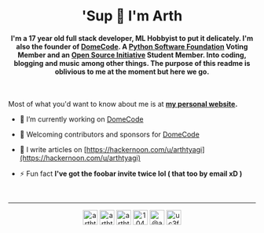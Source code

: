 <h1 align="center">'Sup 🍻 I'm Arth</h1>
<h4 align="center">I'm a 17 year old full stack developer, ML Hobbyist to put it delicately. I'm also the founder of <a href="https://domecode.com">DomeCode</a>. A <a href="https://www.python.org/psf/">Python Software Foundation</a> Voting Member and an <a href="https://opensource.org/">Open Source Initiative</a> Student Member. Into coding, blogging and music among other things.
The purpose of this readme is oblivious to me at the moment but here we go.</h4>
<br>

Most of what you'd want to know about me is at **[my personal website](https://arthtyagi.me/).**

- 🔭 I’m currently working on [DomeCode](https://domecode.com)

- 💂 Welcoming contributors and sponsors for [DomeCode](https://github.com/the-domecode)

- 📝 I write articles on [https://hackernoon.com/u/arthtyagi](https://hackernoon.com/u/arthtyagi)

- ⚡ Fun fact **I've got the foobar invite twice lol ( that too by email xD )**
<br>
<hr>
<p align="center">
<a href="https://dev.to/arthtyagi" target="blank"><img align="center" src="https://cdn.jsdelivr.net/npm/simple-icons@3.0.1/icons/dev-dot-to.svg" alt="arthtyagi" height="30" width="30" /></a>
<a href="https://twitter.com/arthtyagi" target="blank"><img align="center" src="https://cdn.jsdelivr.net/npm/simple-icons@3.0.1/icons/twitter.svg" alt="arthtyagi" height="30" width="30" /></a>
<a href="https://linkedin.com/in/arthtyagi" target="blank"><img align="center" src="https://cdn.jsdelivr.net/npm/simple-icons@3.0.1/icons/linkedin.svg" alt="arthtyagi" height="30" width="30" /></a>
<a href="https://stackoverflow.com/users/10451970/arth-tyagi" target="blank"><img align="center" src="https://cdn.jsdelivr.net/npm/simple-icons@3.0.1/icons/stackoverflow.svg" alt="10451970/arth-tyagi" height="30" width="30" /></a>
<a href="https://medium.com/@arthtyagi" target="blank"><img align="center" src="https://cdn.jsdelivr.net/npm/simple-icons@3.0.1/icons/medium.svg" alt="@arthtyagi" height="30" width="30" /></a>
<a href="https://www.youtube.com/channel/UC3fMDVzGHFx0xuTBVdmbjbw" target="blank"><img align="center" src="https://cdn.jsdelivr.net/npm/simple-icons@3.0.1/icons/youtube.svg" alt="uc3fmdvzghfx0xutbvdmbjbw" height="30" width="30" /></a>
</p>
